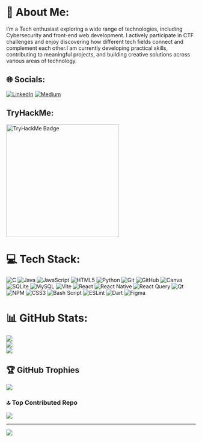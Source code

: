 # 💫 About Me:
I’m a Tech enthusiast exploring a wide range of technologies, including Cybersecurity and front-end web development. I actively participate in CTF challenges and enjoy discovering how different tech fields connect and complement each other.I am currently developing practical skills, contributing to meaningful projects, and building creative solutions across various areas of technology.
<br>


## 🌐 Socials:
[![LinkedIn](https://img.shields.io/badge/-LinkedIn-0077B5?style=for-the-badge&logo=LinkedIn&logoColor=white)](https://www.linkedin.com/in/nikitha6427)
[![Medium](https://img.shields.io/badge/-Medium-12100E?style=for-the-badge&logo=Medium&logoColor=white)](https://medium.com/@nikitha7390)

## TryHackMe:

<p>
  <a href="https://tryhackme.com/p/aktamil13" target="_blank">
    <img  src="https://tryhackme-badges.s3.amazonaws.com/Nikitha3579.png" alt="TryHackMe Badge" width="300" />
  </a>
</p>


# 💻 Tech Stack:
![C](https://img.shields.io/badge/c-%2300599C.svg?style=for-the-badge&logo=c&logoColor=white) ![Java](https://img.shields.io/badge/java-%23ED8B00.svg?style=for-the-badge&logo=openjdk&logoColor=white) ![JavaScript](https://img.shields.io/badge/javascript-%23323330.svg?style=for-the-badge&logo=javascript&logoColor=%23F7DF1E) ![HTML5](https://img.shields.io/badge/html5-%23E34F26.svg?style=for-the-badge&logo=html5&logoColor=white) ![Python](https://img.shields.io/badge/python-3670A0?style=for-the-badge&logo=python&logoColor=ffdd54) ![Git](https://img.shields.io/badge/git-%23F05033.svg?style=for-the-badge&logo=git&logoColor=white) ![GitHub](https://img.shields.io/badge/github-%23121011.svg?style=for-the-badge&logo=github&logoColor=white) ![Canva](https://img.shields.io/badge/Canva-%2300C4CC.svg?style=for-the-badge&logo=Canva&logoColor=white) ![SQLite](https://img.shields.io/badge/sqlite-%2307405e.svg?style=for-the-badge&logo=sqlite&logoColor=white) ![MySQL](https://img.shields.io/badge/mysql-4479A1.svg?style=for-the-badge&logo=mysql&logoColor=white) ![Vite](https://img.shields.io/badge/vite-%23646CFF.svg?style=for-the-badge&logo=vite&logoColor=white) ![React](https://img.shields.io/badge/react-%2320232a.svg?style=for-the-badge&logo=react&logoColor=%2361DAFB) ![React Native](https://img.shields.io/badge/react_native-%2320232a.svg?style=for-the-badge&logo=react&logoColor=%2361DAFB) ![React Query](https://img.shields.io/badge/-React%20Query-FF4154?style=for-the-badge&logo=react%20query&logoColor=white) ![Qt](https://img.shields.io/badge/Qt-%23217346.svg?style=for-the-badge&logo=Qt&logoColor=white) ![NPM](https://img.shields.io/badge/NPM-%23CB3837.svg?style=for-the-badge&logo=npm&logoColor=white) ![CSS3](https://img.shields.io/badge/css3-%231572B6.svg?style=for-the-badge&logo=css3&logoColor=white) ![Bash Script](https://img.shields.io/badge/bash_script-%23121011.svg?style=for-the-badge&logo=gnu-bash&logoColor=white) ![ESLint](https://img.shields.io/badge/ESLint-4B3263?style=for-the-badge&logo=eslint&logoColor=white) ![Dart](https://img.shields.io/badge/dart-%230175C2.svg?style=for-the-badge&logo=dart&logoColor=white) ![Figma](https://img.shields.io/badge/figma-%23F24E1E.svg?style=for-the-badge&logo=figma&logoColor=white)
# 📊 GitHub Stats:
![](https://github-readme-stats.vercel.app/api?username=Nikitha6427&theme=tokyonight&hide_border=false&include_all_commits=true&count_private=true)<br/>
![](https://nirzak-streak-stats.vercel.app/?user=Nikitha6427&theme=tokyonight&hide_border=false)<br/>
![](https://github-readme-stats.vercel.app/api/top-langs/?username=Nikitha6427&theme=tokyonight&hide_border=false&include_all_commits=true&count_private=true&layout=compact)

## 🏆 GitHub Trophies
![](https://github-profile-trophy.vercel.app/?username=Nikitha6427&theme=tokyonight&no-frame=false&no-bg=false&margin-w=4)

### 🔝 Top Contributed Repo
![](https://github-contributor-stats.vercel.app/api?username=Nikitha6427&limit=5&theme=tokyonight&combine_all_yearly_contributions=true)

---
[![](https://visitcount.itsvg.in/api?id=Nikitha6427&icon=8&color=1)](https://visitcount.itsvg.in)

<!-- Proudly created with GPRM ( https://gprm.itsvg.in ) -->
